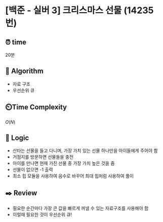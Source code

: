 # [백준 - 실버 3] 크리스마스 선물 (14235 번)

## ⏰  **time**

20분

## :pushpin: **Algorithm**

- 자료 구조
- 우선순위 큐

## ⏲️**Time Complexity**

$O(N)$

## :round_pushpin: **Logic**

- 산타는 선물을 들고 다니며, 가장 가치 있는 선물 하나만을 아이들에게 주어야 함
- 거점지를 방문하면 선물들을 충전
- 아이를 만나면 현재 가진 선물 중 가장 가치 높은 것을 줌
- 선물이 없으면 -1 출력
- 최소 힙 모듈을 사용하여 음수로 바꾸어 최대 힙처럼 사용하여 풀이

## :black_nib: **Review**

- 필요한 순간마다 가장 큰 값을 빠르게 꺼낼 수 있는 자료구조를 사용해야 함
- 이럴때 필요한 것이 우선순위 큐!